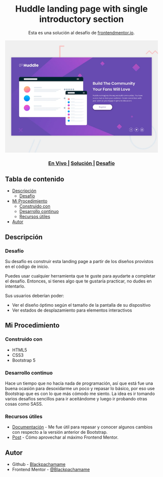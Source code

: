 <h1 align="center">Huddle landing page with single introductory section</h1>

<div align="center">
   Esta es una solución al desafío de <a href="https://www.frontendmentor.io/">frontendmentor.io</a>.
</div>
<br>
<div align="center">
<img src="design/desktop-preview.jpg"></img>
  <h3>
    <a href="https://blackpachamame.github.io/frontendmentor/newbie/huddle-landing-page-with-single-introductory-section/">
      En Vivo
    </a>
    <span> | </span>
    <a href="https://www.frontendmentor.io/solutions/desafo-huddle-con-bootstrap-5-aCWuRWCIc">
      Solución
    </a>
   <span> | </span>
    <a href="https://www.frontendmentor.io/challenges/huddle-landing-page-with-a-single-introductory-section-B_2Wvxgi0">
      Desafío
    </a>
  </h3>
</div>

## Tabla de contenido

- [Descripción](#descripción)
  - [Desafío](#desafío)
- [Mi Procedimiento](#mi-procedimiento)
  - [Construido con](#construido-con)
  - [Desarrollo continuo](#desarrollo-continuo)
  - [Recursos útiles](#recursos-útiles)
- [Autor](#autor)

## Descripción

### Desafío

Su desafío es construir esta landing page a partir de los diseños provistos en el código de inicio.

Puedes usar cualquier herramienta que te guste para ayudarte a completar el desafío. Entonces, si tienes algo que te gustaría practicar, no dudes en intentarlo.

Sus usuarios deberían poder:

- Ver el diseño óptimo según el tamaño de la pantalla de su dispositivo
- Ver estados de desplazamiento para elementos interactivos

## Mi Procedimiento

### Construido con

- HTML5
- CSS3
- Bootstrap 5

### Desarrollo continuo

Hace un tiempo que no hacía nada de programación, así que está fue una buena ocasión para desoxidarme un poco y repasar lo básico, por eso use Bootstrap que es con lo que más cómodo me siento. La idea es ir tomando varios desafíos sencillos para ir aceitándome y luego ir probando otras cosas como SASS.

### Recursos útiles

- [Documentación](https://getbootstrap.com/docs/5.1/getting-started/introduction/) - Me fue útil para repasar y conocer algunos cambios con respecto a la versión anterior de Bootstrap.
- [Post](https://medium.com/frontend-mentor/how-to-get-the-most-out-of-frontend-mentor-bdd6fdc25cb8) - Cómo aprovechar al máximo Frontend Mentor.

## Autor

- Github - [Blackpachamame](https://github.com/Blackpachamame)
- Frontend Mentor - [@Blackpachamame](https://www.frontendmentor.io/profile/Blackpachamame)
